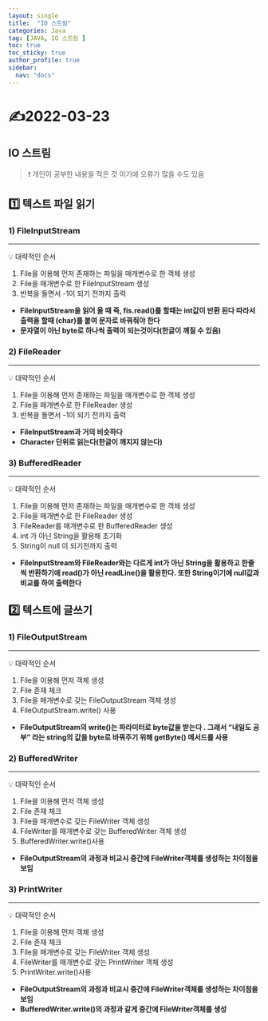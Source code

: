 ```yaml
---
layout: single
title:  "IO 스트림"
categories: Java
tag: [JAVA, IO 스트림 ]
toc: true
toc_sticky: true
author_profile: true
sidebar:
  nav: "docs"
---
```


# ✍2022-03-23

## IO 스트림

<!--Quote-->
> ❗ 개인이 공부한 내용을 적은 것 이기에 오류가 많을 수도 있음



## 1️⃣ 텍스트 파일 읽기

### 1) FileInputStream

<script src="https://gist.github.com/kimyeong96/b96d8d96a8d4e77142826efe24eb4724.js"></script>

---

💡 대략적인 순서

1. File을 이용해 먼저 존재하는 파일을 매개변수로 한 객체 생성
2. File을 매개변수로 한 FileInputStream 생성
3. 반복을 돌면서 -1이 되기 전까지 출력

- **FileInputStream을 읽어 올 때 즉, fis.read()를 할때는 int값이 반환 된다 따라서 출력을 할때 (char)를 붙여 문자로 바꿔줘야 한다**
- **문자열이 아닌 byte로 하나씩 출력이 되는것이다(한글이 깨질 수 있음)**

### 2) FileReader

<script src="https://gist.github.com/kimyeong96/4a34fe37f8b344fd8e90cd25630d5fa9.js"></script>

---

💡 대략적인 순서

1. File을 이용해 먼저 존재하는 파일을 매개변수로 한 객체 생성
2. File을 매개변수로 한 FileReader 생성
3. 반복을 돌면서 -1이 되기 전까지 출력

- **FileInputStream과 거의 비슷하다**
- **Character 단위로 읽는다(한글이 깨지지 않는다)**

### 3) BufferedReader

<script src="https://gist.github.com/kimyeong96/fa4f84f28f2f0817b3aee897213cd1c7.js"></script>

---

💡 대략적인 순서

1. File을 이용해 먼저 존재하는 파일을 매개변수로 한 객체 생성
2. File을 매개변수로 한 FileReader 생성
3. FileReader를 매개변수로 한 BufferedReader 생성
4. int 가 아닌 String을 활용해 초기화
5. String이 null 이 되기전까지 출력

- **FileInputStream와 FileReader와는 다르게 int가 아닌 String을 활용하고 한줄씩 반환하기에 read()가 아닌 readLine()을 활용한다. 또한 String이기에 null값과 비교를 하여 출력한다**

## 2️⃣ 텍스트에 글쓰기

### 1) FileOutputStream

<script src="https://gist.github.com/kimyeong96/33793541ccefa368e053c327615c4d33.js"></script>

---

💡 대략적인 순서

1. File을 이용해 먼저 객체 생성
2. File 존재 체크
3. File을 매개변수로 갖는 FileOutputStream 객체 생성
4. FileOutputStream.write() 사용

- **FileOutputStream의 write()는 파라미터로 byte값을 받는다 . 그래서 “내일도 공부” 라는 string의 값을 byte로 바꿔주기 위해 getByte() 메서드를 사용**

### 2) BufferedWriter

<script src="https://gist.github.com/kimyeong96/af9a9a15342f2c27454eb02d0cddaf0f.js"></script>

---

 💡 대략적인 순서

1. File을 이용해 먼저 객체 생성
2. File 존재 체크
3. File을 매개변수로 갖는 FileWriter 객체 생성
4. FileWriter를 매개변수로 갖는 BufferedWriter 객체 생성
5. BufferedWriter.write()사용

- **FileOutputStream의 과정과 비교시 중간에 FileWriter객체를 생성하는 차이점을 보임**

### 3) PrintWriter

<script src="https://gist.github.com/kimyeong96/518df6854d652d4406869990861dde51.js"></script>

---

 💡 대략적인 순서

1. File을 이용해 먼저 객체 생성
2. File 존재 체크
3. File을 매개변수로 갖는 FileWriter 객체 생성
4. FileWriter를 매개변수로 갖는 PrintWriter 객체 생성
5. PrintWriter.write()사용

- **FileOutputStream의 과정과 비교시 중간에 FileWriter객체를 생성하는 차이점을 보임**
- **BufferedWriter.write()의 과정과 같게 중간에 FileWriter객체를 생성**